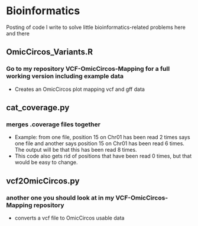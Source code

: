 # Bioinformatics
Posting of code I write to solve little bioinformatics-related problems here and there

## OmicCircos_Variants.R
### Go to my repository VCF-OmicCircos-Mapping for a full working version including example data
* Creates an OmicCircos plot mapping vcf and gff data

## cat_coverage.py
### merges .coverage files together
* Example: from one file, position 15 on Chr01 has been read 2 times says one file and another says position 15 on Chr01 has been read 6 times. The output will be that this has been read 8 times.
* This code also gets rid of positions that have been read 0 times, but that would be easy to change.

## vcf2OmicCircos.py
### another one you should look at in my VCF-OmicCircos-Mapping repository
* converts a vcf file to OmicCircos usable data
